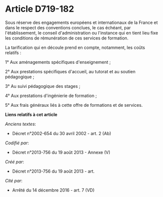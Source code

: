 # Article D719-182

Sous réserve des engagements européens et internationaux de la France et dans le respect des conventions conclues, le cas
échéant, par l'établissement, le conseil d'administration ou l'instance qui en tient lieu fixe les conditions de rémunération
de ces services de formation.

La tarification qui en découle prend en compte, notamment, les coûts relatifs :

1° Aux aménagements spécifiques d'enseignement ;

2° Aux prestations spécifiques d'accueil, au tutorat et au soutien pédagogique ;

3° Au suivi pédagogique des stages ;

4° Aux prestations d'ingénierie de formation ;

5° Aux frais généraux liés à cette offre de formations et de services.

**Liens relatifs à cet article**

_Anciens textes_:

  - Décret n°2002-654 du 30 avril 2002 - art. 2 (Ab)

_Codifié par_:

  - Décret n°2013-756 du 19 août 2013 -  Annexe (V)

_Créé par_:

  - Décret n°2013-756 du 19 août 2013 - art.

_Cité par_:

  - Arrêté du 14 décembre 2016 - art. 7 (VD)
